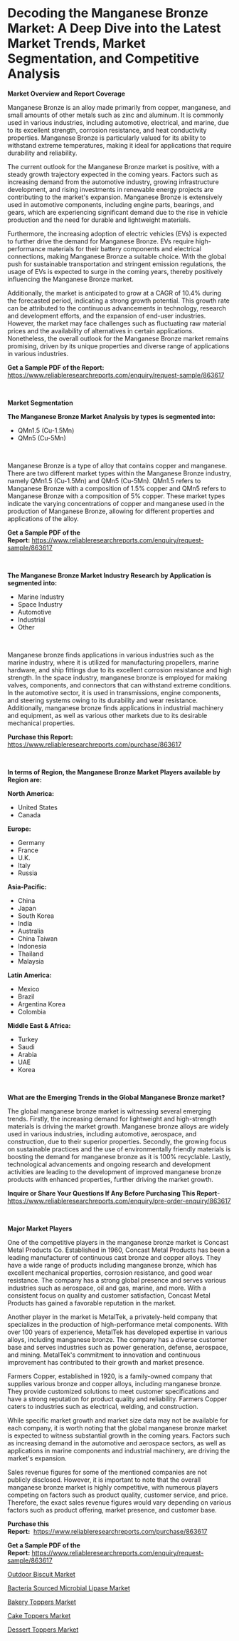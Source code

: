 <p><h1>Decoding the Manganese Bronze Market: A Deep Dive into the Latest Market Trends, Market Segmentation, and Competitive Analysis</h1></p><p><strong>Market Overview and Report Coverage</strong></p>
<p><p>Manganese Bronze is an alloy made primarily from copper, manganese, and small amounts of other metals such as zinc and aluminum. It is commonly used in various industries, including automotive, electrical, and marine, due to its excellent strength, corrosion resistance, and heat conductivity properties. Manganese Bronze is particularly valued for its ability to withstand extreme temperatures, making it ideal for applications that require durability and reliability.</p><p>The current outlook for the Manganese Bronze market is positive, with a steady growth trajectory expected in the coming years. Factors such as increasing demand from the automotive industry, growing infrastructure development, and rising investments in renewable energy projects are contributing to the market's expansion. Manganese Bronze is extensively used in automotive components, including engine parts, bearings, and gears, which are experiencing significant demand due to the rise in vehicle production and the need for durable and lightweight materials.</p><p>Furthermore, the increasing adoption of electric vehicles (EVs) is expected to further drive the demand for Manganese Bronze. EVs require high-performance materials for their battery components and electrical connections, making Manganese Bronze a suitable choice. With the global push for sustainable transportation and stringent emission regulations, the usage of EVs is expected to surge in the coming years, thereby positively influencing the Manganese Bronze market.</p><p>Additionally, the market is anticipated to grow at a CAGR of 10.4% during the forecasted period, indicating a strong growth potential. This growth rate can be attributed to the continuous advancements in technology, research and development efforts, and the expansion of end-user industries. However, the market may face challenges such as fluctuating raw material prices and the availability of alternatives in certain applications. Nonetheless, the overall outlook for the Manganese Bronze market remains promising, driven by its unique properties and diverse range of applications in various industries.</p></p>
<p><strong>Get a Sample PDF of the Report:</strong> <a href="https://www.reliableresearchreports.com/enquiry/request-sample/863617">https://www.reliableresearchreports.com/enquiry/request-sample/863617</a></p>
<p>&nbsp;</p>
<p><strong>Market Segmentation</strong></p>
<p><strong>The Manganese Bronze Market Analysis by types is segmented into:</strong></p>
<p><ul><li>QMn1.5 (Cu-1.5Mn)</li><li>QMn5 (Cu-5Mn)</li></ul></p>
<p>&nbsp;</p>
<p><p>Manganese Bronze is a type of alloy that contains copper and manganese. There are two different market types within the Manganese Bronze industry, namely QMn1.5 (Cu-1.5Mn) and QMn5 (Cu-5Mn). QMn1.5 refers to Manganese Bronze with a composition of 1.5% copper and QMn5 refers to Manganese Bronze with a composition of 5% copper. These market types indicate the varying concentrations of copper and manganese used in the production of Manganese Bronze, allowing for different properties and applications of the alloy.</p></p>
<p><strong>Get a Sample PDF of the Report:</strong>&nbsp;<a href="https://www.reliableresearchreports.com/enquiry/request-sample/863617">https://www.reliableresearchreports.com/enquiry/request-sample/863617</a></p>
<p>&nbsp;</p>
<p><strong>The Manganese Bronze Market Industry Research by Application is segmented into:</strong></p>
<p><ul><li>Marine Industry</li><li>Space Industry</li><li>Automotive</li><li>Industrial</li><li>Other</li></ul></p>
<p>&nbsp;</p>
<p><p>Manganese bronze finds applications in various industries such as the marine industry, where it is utilized for manufacturing propellers, marine hardware, and ship fittings due to its excellent corrosion resistance and high strength. In the space industry, manganese bronze is employed for making valves, components, and connectors that can withstand extreme conditions. In the automotive sector, it is used in transmissions, engine components, and steering systems owing to its durability and wear resistance. Additionally, manganese bronze finds applications in industrial machinery and equipment, as well as various other markets due to its desirable mechanical properties.</p></p>
<p><strong>Purchase this Report:</strong>&nbsp; <a href="https://www.reliableresearchreports.com/purchase/863617">https://www.reliableresearchreports.com/purchase/863617</a></p>
<p>&nbsp;</p>
<p><strong>In terms of Region, the Manganese Bronze Market Players available by Region are:</strong></p>
<p>
    <p> <strong> North America: </strong>
        <ul>
            <li>United States</li>
            <li>Canada</li>
        </ul>
        </p> 
    <p> <strong> Europe: </strong>
        <ul>
            <li>Germany</li>
            <li>France</li>
            <li>U.K.</li>
            <li>Italy</li>
            <li>Russia</li>
        </ul>
        </p> 
    <p> <strong> Asia-Pacific: </strong>
        <ul>
            <li>China</li>
            <li>Japan</li>
            <li>South Korea</li>
            <li>India</li>
            <li>Australia</li>
            <li>China Taiwan</li>
            <li>Indonesia</li>
            <li>Thailand</li>
            <li>Malaysia</li>
        </ul>
        </p> 
    <p> <strong> Latin America: </strong>
        <ul>
            <li>Mexico</li>
            <li>Brazil</li>
            <li>Argentina Korea</li>
            <li>Colombia</li>
        </ul>
        </p> 
    <p> <strong> Middle East & Africa: </strong>
        <ul>
            <li>Turkey</li>
            <li>Saudi</li>
            <li>Arabia</li>
            <li>UAE</li>
            <li>Korea</li>
        </ul>
    </p>
    </p>
<p>&nbsp;</p>
<p><strong>What are the Emerging Trends in the Global Manganese Bronze market?</strong></p>
<p><p>The global manganese bronze market is witnessing several emerging trends. Firstly, the increasing demand for lightweight and high-strength materials is driving the market growth. Manganese bronze alloys are widely used in various industries, including automotive, aerospace, and construction, due to their superior properties. Secondly, the growing focus on sustainable practices and the use of environmentally friendly materials is boosting the demand for manganese bronze as it is 100% recyclable. Lastly, technological advancements and ongoing research and development activities are leading to the development of improved manganese bronze products with enhanced properties, further driving the market growth.</p></p>
<p><strong>Inquire or Share Your Questions If Any Before Purchasing This Report</strong>- <a href="https://www.reliableresearchreports.com/enquiry/pre-order-enquiry/863617">https://www.reliableresearchreports.com/enquiry/pre-order-enquiry/863617</a></p>
<p>&nbsp;</p>
<p><strong>Major Market Players</strong></p>
<p><p>One of the competitive players in the manganese bronze market is Concast Metal Products Co. Established in 1960, Concast Metal Products has been a leading manufacturer of continuous cast bronze and copper alloys. They have a wide range of products including manganese bronze, which has excellent mechanical properties, corrosion resistance, and good wear resistance. The company has a strong global presence and serves various industries such as aerospace, oil and gas, marine, and more. With a consistent focus on quality and customer satisfaction, Concast Metal Products has gained a favorable reputation in the market.</p><p>Another player in the market is MetalTek, a privately-held company that specializes in the production of high-performance metal components. With over 100 years of experience, MetalTek has developed expertise in various alloys, including manganese bronze. The company has a diverse customer base and serves industries such as power generation, defense, aerospace, and mining. MetalTek's commitment to innovation and continuous improvement has contributed to their growth and market presence.</p><p>Farmers Copper, established in 1920, is a family-owned company that supplies various bronze and copper alloys, including manganese bronze. They provide customized solutions to meet customer specifications and have a strong reputation for product quality and reliability. Farmers Copper caters to industries such as electrical, welding, and construction.</p><p>While specific market growth and market size data may not be available for each company, it is worth noting that the global manganese bronze market is expected to witness substantial growth in the coming years. Factors such as increasing demand in the automotive and aerospace sectors, as well as applications in marine components and industrial machinery, are driving the market's expansion.</p><p>Sales revenue figures for some of the mentioned companies are not publicly disclosed. However, it is important to note that the overall manganese bronze market is highly competitive, with numerous players competing on factors such as product quality, customer service, and price. Therefore, the exact sales revenue figures would vary depending on various factors such as product offering, market presence, and customer base.</p></p>
<p><strong>Purchase this Report:</strong>&nbsp;&nbsp;<a href="https://www.reliableresearchreports.com/purchase/863617">https://www.reliableresearchreports.com/purchase/863617</a></p>
<p></p>
<p><strong>Get a Sample PDF of the Report:</strong>&nbsp;<a href="https://www.reliableresearchreports.com/enquiry/request-sample/863617">https://www.reliableresearchreports.com/enquiry/request-sample/863617</a></p>
<p><p><a href="https://medium.com/@shiv151299/outdoor-biscuit-market-insights-into-market-cagr-market-trends-and-growth-strategies-b1957e0c66cb">Outdoor Biscuit Market</a></p><p><a href="https://medium.com/@primeyash92/bacteria-sourced-microbial-lipase-market-size-reveals-the-best-marketing-channels-in-global-05b864b70e50">Bacteria Sourced Microbial Lipase Market</a></p><p><a href="https://medium.com/@santosh99915121/bakery-toppers-market-analysis-its-cagr-market-segmentation-and-global-industry-overview-f3070782a939">Bakery Toppers Market</a></p><p><a href="https://medium.com/@shubham99912151/cake-toppers-nbsp-market-focuses-on-market-share-size-and-projected-forecast-till-2030-1fc50ea7dd42">Cake Toppers Market</a></p><p><a href="https://medium.com/@s40138378/dessert-toppers-market-size-cagr-trends-2024-2030-5f7dcac954d3">Dessert Toppers Market</a></p></p>